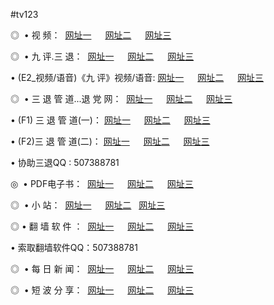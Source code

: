 #tv123
<p>◎   • 视 频： 
<a href="http://a32.mine.bz/tv/" target="_blank">网址一</a> 　 
<a href="http://a32.mine.bz/9018.html" target="_blank">网址二</a> 　 
<a href="http://a32.mine.bz/9449.html" target="_blank">网址三</a></p>
<p>◎   • 九 评.三 退：  
<a href="http://a32.mine.bz/t/" target="_blank">网址一</a> 　 
<a href="http://a32.mine.bz/v/" target="_blank">网址二</a> 　 
<a href="http://a32.mine.bz/tt/" target="_blank">网址三</a> 　</p>
<p>  • (E2_视频/语音)《九 评》视频/语音: 
<a href="http://a32.mine.bz/v/" target="_blank">网址一</a> 　 
<a href="http://a32.mine.bz/v/" target="_blank">网址二</a> 　 
<a href="http://a32.mine.bz/v/" target="_blank">网址三</a></p>
<p>◎   • 三 退 管 道...退 党 网：  
<a href="http://a32.mine.bz/go/8/" target="_blank">网址一</a> 　 
<a href="http://a32.mine.bz/go/8/" target="_blank">网址二</a> 　 
<a href="http://a32.mine.bz/go/8/" target="_blank">网址三</a></p>
<p>  • (F1) 三 退 管 道(一)： 
<a href="http://a32.mine.bz/d/" target="_blank">网址一</a> 　 
<a href="http://a32.mine.bz/d/" target="_blank">网址二</a> 　 
<a href="http://a32.mine.bz/d/" target="_blank">网址三</a></p>
<p>  • (F2)三 退 管 道(二)： 
<a href="http://a32.mine.bz/dd/" target="_blank">网址一</a> 　 
<a href="http://a32.mine.bz/dd/" target="_blank">网址二</a> 　 
<a href="http://a32.mine.bz/dd/" target="_blank">网址三</a></p>
<p>  • 协助三退QQ : 507388781</p>
<p>◎   • PDF电子书：  
<a href="http://a32.mine.bz/p/" target="_blank">网址一</a> 　 
<a href="http://a32.mine.bz/p/" target="_blank">网址二</a> 　 
<a href="http://a32.mine.bz/p/" target="_blank">网址三</a></p>
<p>◎ </span>  •  小 站：  
<a href="http://a32.mine.bz/" target="_blank">网址一</a> 　 
<a href="http://a32.mine.bz/" target="_blank">网址二</a>   
<a href="http://a32.mine.bz/" target="_blank">网址三</a></p>
<p>◎  • 翻 墙 软 件 ：  
<a href="http://a32.mine.bz/f/" target="_blank">网址一</a> 　 
<a href="http://a32.mine.bz/ff/" target="_blank">网址二</a> 　 
<a href="http://a32.mine.bz/f/" target="_blank">网址三</a></p>
<p>  • 索取翻墙软件QQ：507388781</p>
<p>◎ </span>  • 每 日 新 闻：  
<a href="http://a32.mine.bz/day/" target="_blank">网址一</a> 　 
<a href="http://a32.mine.bz/day/" target="_blank">网址二</a> 　 
<a href="http://a32.mine.bz/day/" target="_blank">网址三</a></p>
<p>◎ </span>  • 短 波 分 享：  
<a href="http://a32.mine.bz/h/" target="_blank">网址一</a> 　 
<a href="http://a32.mine.bz/h/" target="_blank">网址二</a> 　 
<a href="http://a32.mine.bz/h/" target="_blank">网址三</a></p>
